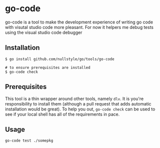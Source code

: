 # go-code

go-code is a tool to make the development experience of writing go code with visutal studio code more pleasant.  For now it helpers me debug tests using the visual studio code debugger

## Installation

```shell
$ go install github.com/nullstyle/go/tools/go-code

# to ensure prerequisites are installed
$ go-code check
```

## Prerequisites

This tool is a thin wrapper around other tools, namely `dlv`.  It is you're responsibility to install them (although a pull request that adds automatic installation would be great).  To help you out, `go-code check` can be used to see if your local shell has all of the requirements in pace.

## Usage

```
go-code test ./somepkg
```

